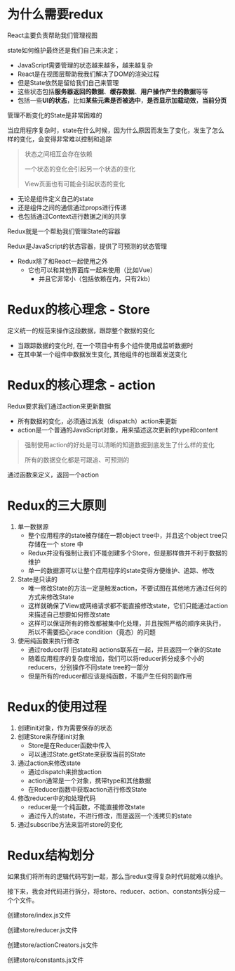 # 为什么需要redux

React主要负责帮助我们管理视图

state如何维护最终还是我们自己来决定；

- JavaScript需要管理的状态越来越多，越来越复杂
- React是在视图层帮助我我们解决了DOM的渲染过程
- 但是State依然是留给我们自己来管理
- 这些状态包括**服务器返回的数据**、**缓存数据**、**用户操作产生的数据**等等
- 包括一些**UI的状态**，比如**某些元素是否被选中**，**是否显示加载动效**，**当前分页**

管理不断变化的State是非常困难的

当应用程序复杂时，state在什么时候，因为什么原因而发生了变化，发生了怎么样的变化，会变得非常难以控制和追踪

> 状态之间相互会存在依赖
>
> 一个状态的变化会引起另一个状态的变化
>
> View页面也有可能会引起状态的变化

-  无论是组件定义自己的state
- 还是组件之间的通信通过props进行传递
- 也包括通过Context进行数据之间的共享

Redux就是一个帮助我们管理State的容器

Redux是JavaScript的状态容器，提供了可预测的状态管理

- Redux除了和React一起使用之外
  - 它也可以和其他界面库一起来使用（比如Vue）
    - 并且它非常小（包括依赖在内，只有2kb）

# Redux的核心理念 - Store

定义统一的规范来操作这段数据，跟踪整个数据的变化

- 当跟踪数据的变化时, 在一个项目中有多个组件使用或监听数据时
- 在其中某一个组件中数据发生变化, 其他组件的也跟着发送变化



# Redux的核心理念 - action

Redux要求我们通过action来更新数据

- 所有数据的变化，必须通过派发（dispatch）action来更新
-  action是一个普通的JavaScript对象，用来描述这次更新的type和content

> 强制使用action的好处是可以清晰的知道数据到底发生了什么样的变化
>
> 所有的数据变化都是可跟追、可预测的

通过函数来定义，返回一个action



# Redux的三大原则

1. 单一数据源
   - 整个应用程序的state被存储在一颗object tree中，并且这个object tree只存储在一个 store 中
   - Redux并没有强制让我们不能创建多个Store，但是那样做并不利于数据的维护
   - 单一的数据源可以让整个应用程序的state变得方便维护、追踪、修改
2. State是只读的
   - 唯一修改State的方法一定是触发action，不要试图在其他地方通过任何的方式来修改State
   - 这样就确保了View或网络请求都不能直接修改state，它们只能通过action来描述自己想要如何修改state
   - 这样可以保证所有的修改都被集中化处理，并且按照严格的顺序来执行，所以不需要担心race condition（竟态）的问题
3. 使用纯函数来执行修改
   - 通过reducer将 旧state和 actions联系在一起，并且返回一个新的State
   - 随着应用程序的复杂度增加，我们可以将reducer拆分成多个小的reducers，分别操作不同state tree的一部分
   - 但是所有的reducer都应该是纯函数，不能产生任何的副作用



# Redux的使用过程

1. 创建init对象，作为需要保存的状态
2. 创建Store来存储init对象
   - Store是在Reducer函数中传入
   - 可以通过State.getState来获取当前的State
3. 通过action来修改state
   - 通过dispatch来排放action
   - action通常是一个对象，携带type和其他数据
   - 在Reducer函数中获取action进行修改State
4. 修改reducer中的和处理代码
   - reducer是一个纯函数，不能直接修改state
   - 通过传入的state，不进行修改，而是返回一个浅拷贝的state
5. 通过subscribe方法来监听store的变化





# Redux结构划分

如果我们将所有的逻辑代码写到一起，那么当redux变得复杂时代码就难以维护。

接下来，我会对代码进行拆分，将store、reducer、action、constants拆分成一个个文件。 

创建store/index.js文件

创建store/reducer.js文件

创建store/actionCreators.js文件

创建store/constants.js文件
